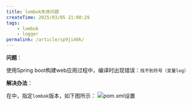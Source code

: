 ```yaml
---
title: lombok失效问题
createTime: 2025/03/05 21:08:29
tags:
    - lombok
    - logger
permalink: /article/sp9ji40k/
---
```


**问题**：

使用Spring boot构建web应用过程中，编译时出现错误：`找不到符号（变量log）`

**解决办法**：

在<Badge type="danger" text="pom.xml" />中，指定`lombok`版本，如下图所示：
![pom.xml设置](/blog/03-01.jpg)